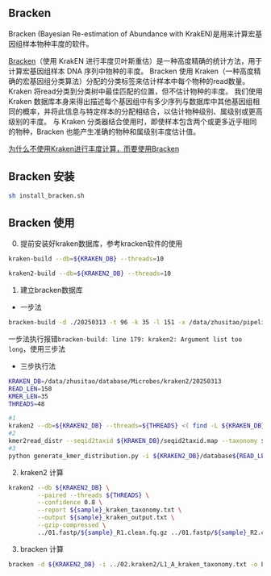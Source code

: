 ## Bracken 

Bracken (Bayesian Re-estimation of Abundance with KrakEN)是用来计算宏基因组样本物种丰度的软件。

[Bracken](https://ccb.jhu.edu/software/bracken/index.shtml?t=manual)（使用 KrakEN 进行丰度贝叶斯重估）是一种高度精确的统计方法，用于计算宏基因组样本 DNA 序列中物种的丰度。
Bracken 使用 Kraken（一种高度精确的宏基因组分类算法）分配的分类标签来估计样本中每个物种的read数量。Kraken 将read分类到分类树中最佳匹配的位置，但不估计物种的丰度。
我们使用 Kraken 数据库本身来得出描述每个基因组中有多少序列与数据库中其他基因组相同的概率，并将此信息与特定样本的分配相结合，以估计物种级别、属级别或更高级别的丰度。
与 Kraken 分类器结合使用时，即使样本包含两个或更多近乎相同的物种，Bracken 也能产生准确的物种和属级别丰度估计值。

[为什么不使用Kraken进行丰度计算，而要使用Bracken](https://microbe.net/2017/04/27/why-use-bracken-instead-of-kraken/)
## Bracken 安装

```bash
sh install_bracken.sh
```

## Bracken 使用

0. 提前安装好kraken数据库，参考kracken软件的使用
```bash
kraken-build --db=${KRAKEN_DB} --threads=10

kraken2-build --db=${KRAKEN2_DB} --threads=10
```

1. 建立bracken数据库
  - 一步法
```bash
bracken-build -d ./20250313 -t 96 -k 35 -l 151 -x /data/zhusitao/pipeline/Metagenome/software/Kraken2/kraken2/
```
一步法执行报错`bracken-build: line 179: kraken2: Argument list too long`，使用三步法

  - 三步执行法
```bash
KRAKEN_DB=/data/zhusitao/database/Microbes/kraken2/20250313
READ_LEN=150
KMER_LEN=35
THREADS=48

#1
kraken2 --db=${KRAKEN2_DB} --threads=${THREADS} <( find -L ${KRAKEN_DB}/library \( -name "*.fna" -o -name "*.fasta" -o -name "*.fa" \) -exec cat {} + ) > ${KRAKEN2_DB}/database.kraken
#2
kmer2read_distr --seqid2taxid ${KRAKEN_DB}/seqid2taxid.map --taxonomy ${KRAKEN_DB}/taxonomy --kraken ${KRAKEN2_DB}/database.kraken --output ${KRAKEN2_DB}/database${READ_LEN}mers.kraken -k ${KMER_LEN} -l ${READ_LEN} -t ${THREADS}
#3
python generate_kmer_distribution.py -i ${KRAKEN2_DB}/database${READ_LEN}mers.kraken; -o ${KRAKEN2_DB}/database${READ_LEN}mers.kmer_distrib
```
2. kraken2 计算
```bash
kraken2 --db ${KRAKEN2_DB} \
        --paired --threads ${THREADS} \
        --confidence 0.8 \
        --report ${sample}_kraken_taxonomy.txt \
        --output ${sample}_kraken_output.txt \
        --gzip-compressed \
        ../01.fastp/${sample}_R1.clean.fq.gz ../01.fastp/${sample}_R2.clean.fq.gz
```
3. bracken 计算
```bash
bracken -d ${KRAKEN2_DB} -i ../02.kraken2/L1_A_kraken_taxonomy.txt -o L1_A.bracken -r 150 -l S -t 1
```
